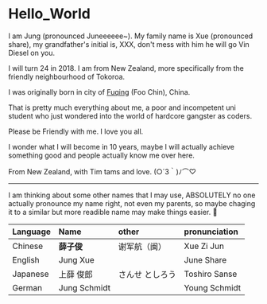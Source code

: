 # Hello_World

I am Jung (pronounced Juneeeeee~). My family name is Xue (pronounced share), my grandfather's initial is, XXX, don't mess with him he will go Vin Diesel on you.  

I will turn 24 in 2018. I am from New Zealand, more specifically from the friendly neighbourhood of Tokoroa.

I was originally born in city of [Fuqing](https://www.google.co.nz/maps/place/Fuqing,+Fuzhou,+Fujian,+China/@25.5773336,119.0941618,10z/data=!3m1!4b1!4m5!3m4!1s0x34402c8a55f16c8f:0x35dc031cc2851967!8m2!3d25.721143!4d119.384334) (Foo Chin), China.

That is pretty much everything about me, a poor and incompetent uni student who just wondered into the world of hardcore gangster as coders.

Please be Friendly with me. I love you all. 

I wonder what I will become in 10 years, maybe I will actually achieve something good and people actually know me over here. 


From New Zealand, with Tim tams and love. (○´3｀)ﾉ⌒♡

---

I am thinking about some other names that I may use, ABSOLUTELY no one actually pronounce my name right, not even my parents, so maybe chaging it to a similar but more readible name may make things easier. :thinking:

| Language  | Name        | other         | pronunciation  |
| :-------- |:------------| :-------------|:---------------|
| Chinese   | **薛子俊**   |  谢军航（闽）  |Xue Zi Jun      |
| English   | Jung Xue    |               |June Share      |
| Japanese  | 上薛 俊郎    | さんせ としろう|Toshiro Sanse   |
| German    | Jung Schmidt|               |Young Schmidt   |

